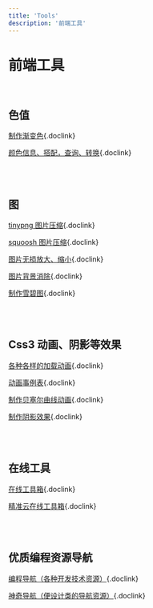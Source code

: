 ```yaml
---
title: 'Tools'
description: '前端工具'
---
```



# 前端工具

<br />




## 色值

[制作渐变色](https://cssgradient.io/){.doclink}

[颜色信息、搭配，查询、转换](https://www.colorgg.com/){.doclink}

<br />
<br />




## 图

[tinypng 图片压缩](https://tinypng.com/){.doclink}

[squoosh 图片压缩](https://squoosh.app/){.doclink}

[图片无损放大、缩小](https://bulkresizephotos.com/en){.doclink}

[图片背景消除](https://www.remove.bg/zh){.doclink}

[制作雪碧图](https://www.toptal.com/developers/css/sprite-generator){.doclink}

<br />
<br />




## Css3 动画、阴影等效果

[各种各样的加载动画](https://loading.io/){.doclink}

[动画事例表](https://animista.net/play/basic){.doclink}

[制作贝塞尔曲线动画](https://cubic-bezier.com){.doclink}

[制作阴影效果](https://neumorphism.io/#e0e0e0){.doclink}

<br />
<br />




## 在线工具

[在线工具箱](https://tool.lu/){.doclink}

[精准云在线工具箱](https://jingzhunyun.com/){.doclink}

<br />
<br />




## 优质编程资源导航

[编程导航（各种开发技术资源）](https://www.code-nav.cn/){.doclink}

[神奇导航（便设计类的导航资源）](https://hao.logosc.cn/){.doclink}

<br />
<br />
